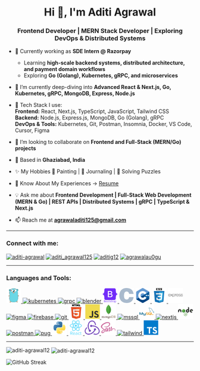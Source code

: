 <h1 align="center">Hi 👋, I'm Aditi Agrawal</h1>
<h3 align="center">Frontend Developer | MERN Stack Developer | Exploring DevOps & Distributed Systems</h3>

- 💼 Currently working as **SDE Intern @ Razorpay**  
   - Learning **high-scale backend systems, distributed architecture, and payment domain workflows**  
   - Exploring **Go (Golang), Kubernetes, gRPC, and microservices**  

- 🌱 I’m currently deep-diving into **Advanced React & Next.js, Go, Kubernetes, gRPC, MongoDB, Express, Node.js**

- 🔧 Tech Stack I use:  
  **Frontend:** React, Next.js, TypeScript, JavaScript, Tailwind CSS  
  **Backend:** Node.js, Express.js, MongoDB, Go (Golang), gRPC  
  **DevOps & Tools:** Kubernetes, Git, Postman, Insomnia, Docker, VS Code, Cursor, Figma  

- 👯 I’m looking to collaborate on **Frontend and Full-Stack (MERN/Go) projects**

- 📍 Based in **Ghaziabad, India**

- ✨ My Hobbies 🎨 Painting | 📓 Journaling | 🧠 Solving Puzzles  

- 🧾 Know About My Experiences → [Resume](https://drive.google.com/file/d/1lXXT9f5jVtaUpgNb3yC96ZFwDHfmEtR0/view?usp=drive_link)

- 💡 Ask me about **Frontend Development | Full-Stack Web Development (MERN & Go) | REST APIs | Distributed Systems | gRPC | TypeScript & Next.js**

- 📫 Reach me at **agrawaladiti125@gmail.com**

---

<h3 align="left">Connect with me:</h3>
<p align="left">
<a href="https://www.linkedin.com/in/aditi-agrawal-36b746256/" target="blank"><img align="center" src="https://raw.githubusercontent.com/rahuldkjain/github-profile-readme-generator/master/src/images/icons/Social/linked-in-alt.svg" alt="aditi-agrawal" height="30" width="40" /></a>
<a href="https://www.hackerrank.com/profile/aditi_agrawal125" target="blank"><img align="center" src="https://raw.githubusercontent.com/rahuldkjain/github-profile-readme-generator/master/src/images/icons/Social/hackerrank.svg" alt="aditi_agrawal125" height="30" width="40" /></a>
<a href="https://leetcode.com/u/aditig12/" target="blank"><img align="center" src="https://raw.githubusercontent.com/rahuldkjain/github-profile-readme-generator/master/src/images/icons/Social/leet-code.svg" alt="aditig12" height="30" width="40" /></a>
<a href="https://www.geeksforgeeks.org/user/agrawalau0gu/" target="blank"><img align="center" src="https://raw.githubusercontent.com/rahuldkjain/github-profile-readme-generator/master/src/images/icons/Social/geeks-for-geeks.svg" alt="agrawalau0gu" height="30" width="40" /></a>
</p>

---

<h3 align="left">Languages and Tools:</h3>
<p align="left"> 
<a href="https://golang.org/" target="_blank" rel="noreferrer"> <img src="https://raw.githubusercontent.com/devicons/devicon/master/icons/go/go-original.svg" alt="go" width="40" height="40"/> </a>
<a href="https://kubernetes.io/" target="_blank" rel="noreferrer"> <img src="https://www.vectorlogo.zone/logos/kubernetes/kubernetes-icon.svg" alt="kubernetes" width="40" height="40"/> </a>
<a href="https://grpc.io/" target="_blank" rel="noreferrer"> <img src="https://grpc.io/img/logos/grpc-icon-color.png" alt="grpc" width="40" height="40"/> </a>
<a href="https://www.blender.org/" target="_blank" rel="noreferrer"> <img src="https://download.blender.org/branding/community/blender_community_badge_white.svg" alt="blender" width="40" height="40"/> </a> <a href="https://getbootstrap.com" target="_blank" rel="noreferrer"> <img src="https://raw.githubusercontent.com/devicons/devicon/master/icons/bootstrap/bootstrap-plain-wordmark.svg" alt="bootstrap" width="40" height="40"/> </a> <a href="https://www.cprogramming.com/" target="_blank" rel="noreferrer"> <img src="https://raw.githubusercontent.com/devicons/devicon/master/icons/c/c-original.svg" alt="c" width="40" height="40"/> </a> <a href="https://www.w3schools.com/cpp/" target="_blank" rel="noreferrer"> <img src="https://raw.githubusercontent.com/devicons/devicon/master/icons/cplusplus/cplusplus-original.svg" alt="cplusplus" width="40" height="40"/> </a> <a href="https://www.w3schools.com/css/" target="_blank" rel="noreferrer"> <img src="https://raw.githubusercontent.com/devicons/devicon/master/icons/css3/css3-original-wordmark.svg" alt="css3" width="40" height="40"/> </a> <a href="https://expressjs.com" target="_blank" rel="noreferrer"> <img src="https://raw.githubusercontent.com/devicons/devicon/master/icons/express/express-original-wordmark.svg" alt="express" width="40" height="40"/> </a> <a href="https://www.figma.com/" target="_blank" rel="noreferrer"> <img src="https://www.vectorlogo.zone/logos/figma/figma-icon.svg" alt="figma" width="40" height="40"/> </a> <a href="https://firebase.google.com/" target="_blank" rel="noreferrer"> <img src="https://www.vectorlogo.zone/logos/firebase/firebase-icon.svg" alt="firebase" width="40" height="40"/> </a> <a href="https://git-scm.com/" target="_blank" rel="noreferrer"> <img src="https://www.vectorlogo.zone/logos/git-scm/git-scm-icon.svg" alt="git" width="40" height="40"/> </a> <a href="https://www.w3.org/html/" target="_blank" rel="noreferrer"> <img src="https://raw.githubusercontent.com/devicons/devicon/master/icons/html5/html5-original-wordmark.svg" alt="html5" width="40" height="40"/> </a> <a href="https://developer.mozilla.org/en-US/docs/Web/JavaScript" target="_blank" rel="noreferrer"> <img src="https://raw.githubusercontent.com/devicons/devicon/master/icons/javascript/javascript-original.svg" alt="javascript" width="40" height="40"/> </a> <a href="https://www.mongodb.com/" target="_blank" rel="noreferrer"> <img src="https://raw.githubusercontent.com/devicons/devicon/master/icons/mongodb/mongodb-original-wordmark.svg" alt="mongodb" width="40" height="40"/> </a> <a href="https://www.microsoft.com/en-us/sql-server" target="_blank" rel="noreferrer"> <img src="https://www.svgrepo.com/show/303229/microsoft-sql-server-logo.svg" alt="mssql" width="40" height="40"/> </a> <a href="https://www.mysql.com/" target="_blank" rel="noreferrer"> <img src="https://raw.githubusercontent.com/devicons/devicon/master/icons/mysql/mysql-original-wordmark.svg" alt="mysql" width="40" height="40"/> </a> <a href="https://nextjs.org/" target="_blank" rel="noreferrer"> <img src="https://cdn.worldvectorlogo.com/logos/nextjs-2.svg" alt="nextjs" width="40" height="40"/> </a> <a href="https://nodejs.org" target="_blank" rel="noreferrer"> <img src="https://raw.githubusercontent.com/devicons/devicon/master/icons/nodejs/nodejs-original-wordmark.svg" alt="nodejs" width="40" height="40"/> </a> <a href="https://postman.com" target="_blank" rel="noreferrer"> <img src="https://www.vectorlogo.zone/logos/getpostman/getpostman-icon.svg" alt="postman" width="40" height="40"/> </a> <a href="https://pugjs.org" target="_blank" rel="noreferrer"> <img src="https://cdn.worldvectorlogo.com/logos/pug.svg" alt="pug" width="40" height="40"/> </a> <a href="https://www.python.org" target="_blank" rel="noreferrer"> <img src="https://raw.githubusercontent.com/devicons/devicon/master/icons/python/python-original.svg" alt="python" width="40" height="40"/> </a> <a href="https://reactjs.org/" target="_blank" rel="noreferrer"> <img src="https://raw.githubusercontent.com/devicons/devicon/master/icons/react/react-original-wordmark.svg" alt="react" width="40" height="40"/> </a> <a href="https://redux.js.org" target="_blank" rel="noreferrer"> <img src="https://raw.githubusercontent.com/devicons/devicon/master/icons/redux/redux-original.svg" alt="redux" width="40" height="40"/> </a> <a href="https://sass-lang.com" target="_blank" rel="noreferrer"> <img src="https://raw.githubusercontent.com/devicons/devicon/master/icons/sass/sass-original.svg" alt="sass" width="40" height="40"/> </a> <a href="https://tailwindcss.com/" target="_blank" rel="noreferrer"> <img src="https://www.vectorlogo.zone/logos/tailwindcss/tailwindcss-icon.svg" alt="tailwind" width="40" height="40"/> </a> <a href="https://www.typescriptlang.org/" target="_blank" rel="noreferrer"> <img src="https://raw.githubusercontent.com/devicons/devicon/master/icons/typescript/typescript-original.svg" alt="typescript" width="40" height="40"/> </a>
</p>

---

<p><img align="left" src="https://github-readme-stats.vercel.app/api/top-langs?username=aditi-agrawal12&show_icons=true&locale=en&layout=compact" alt="aditi-agrawal12" /></p>

<p>&nbsp;<img align="center" src="https://github-readme-stats.vercel.app/api?username=aditi-agrawal12&show_icons=true&locale=en" alt="aditi-agrawal12" /></p>

![GitHub Streak](https://github-readme-streak-stats.herokuapp.com/?user=aditi-agrawal12)
